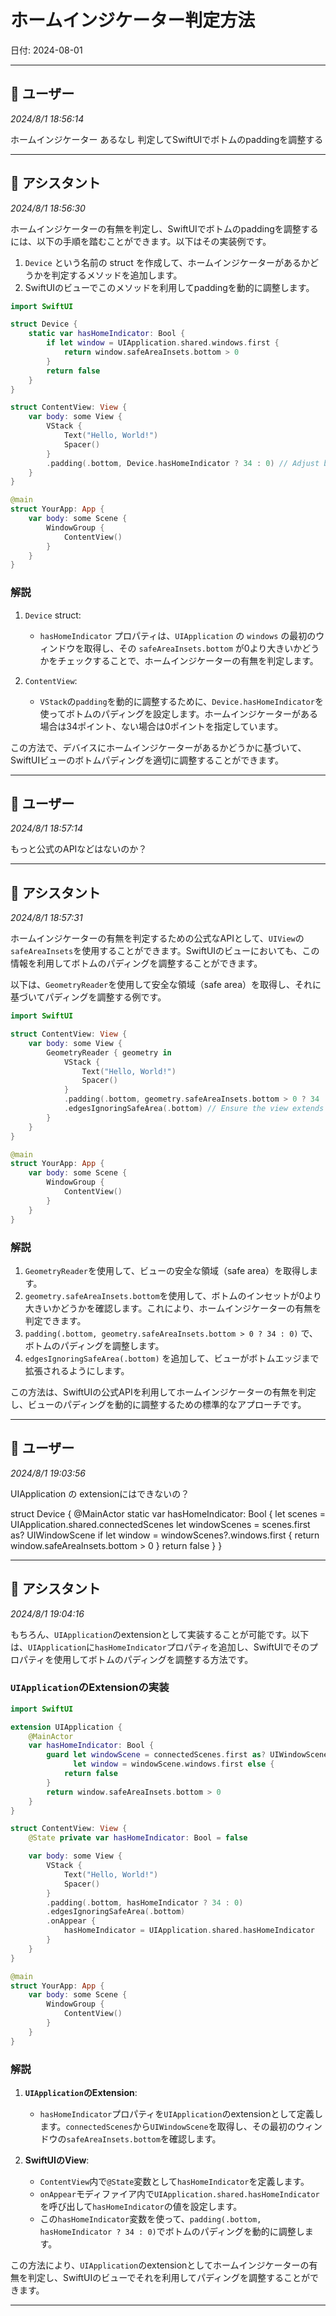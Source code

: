 # ホームインジケーター判定方法

日付: 2024-08-01

---

## 👤 ユーザー
*2024/8/1 18:56:14*

ホームインジケーター あるなし 判定してSwiftUIでボトムのpaddingを調整する

---

## 🤖 アシスタント
*2024/8/1 18:56:30*

ホームインジケーターの有無を判定し、SwiftUIでボトムのpaddingを調整するには、以下の手順を踏むことができます。以下はその実装例です。

1. `Device` という名前の struct を作成して、ホームインジケーターがあるかどうかを判定するメソッドを追加します。
2. SwiftUIのビューでこのメソッドを利用してpaddingを動的に調整します。

```swift
import SwiftUI

struct Device {
    static var hasHomeIndicator: Bool {
        if let window = UIApplication.shared.windows.first {
            return window.safeAreaInsets.bottom > 0
        }
        return false
    }
}

struct ContentView: View {
    var body: some View {
        VStack {
            Text("Hello, World!")
            Spacer()
        }
        .padding(.bottom, Device.hasHomeIndicator ? 34 : 0) // Adjust bottom padding based on home indicator presence
    }
}

@main
struct YourApp: App {
    var body: some Scene {
        WindowGroup {
            ContentView()
        }
    }
}
```

### 解説

1. `Device` struct:
    - `hasHomeIndicator` プロパティは、`UIApplication` の `windows` の最初のウィンドウを取得し、その `safeAreaInsets.bottom` が0より大きいかどうかをチェックすることで、ホームインジケーターの有無を判定します。

2. `ContentView`:
    - `VStack`の`padding`を動的に調整するために、`Device.hasHomeIndicator`を使ってボトムのパディングを設定します。ホームインジケーターがある場合は34ポイント、ない場合は0ポイントを指定しています。

この方法で、デバイスにホームインジケーターがあるかどうかに基づいて、SwiftUIビューのボトムパディングを適切に調整することができます。

---

## 👤 ユーザー
*2024/8/1 18:57:14*

もっと公式のAPIなどはないのか？

---

## 🤖 アシスタント
*2024/8/1 18:57:31*

ホームインジケーターの有無を判定するための公式なAPIとして、`UIView`の`safeAreaInsets`を使用することができます。SwiftUIのビューにおいても、この情報を利用してボトムのパディングを調整することができます。

以下は、`GeometryReader`を使用して安全な領域（safe area）を取得し、それに基づいてパディングを調整する例です。

```swift
import SwiftUI

struct ContentView: View {
    var body: some View {
        GeometryReader { geometry in
            VStack {
                Text("Hello, World!")
                Spacer()
            }
            .padding(.bottom, geometry.safeAreaInsets.bottom > 0 ? 34 : 0)
            .edgesIgnoringSafeArea(.bottom) // Ensure the view extends to the bottom edge
        }
    }
}

@main
struct YourApp: App {
    var body: some Scene {
        WindowGroup {
            ContentView()
        }
    }
}
```

### 解説

1. `GeometryReader`を使用して、ビューの安全な領域（safe area）を取得します。
2. `geometry.safeAreaInsets.bottom`を使用して、ボトムのインセットが0より大きいかどうかを確認します。これにより、ホームインジケーターの有無を判定できます。
3. `padding(.bottom, geometry.safeAreaInsets.bottom > 0 ? 34 : 0)` で、ボトムのパディングを調整します。
4. `edgesIgnoringSafeArea(.bottom)` を追加して、ビューがボトムエッジまで拡張されるようにします。

この方法は、SwiftUIの公式APIを利用してホームインジケーターの有無を判定し、ビューのパディングを動的に調整するための標準的なアプローチです。

---

## 👤 ユーザー
*2024/8/1 19:03:56*

UIApplication の extensionにはできないの？

struct Device {
    @MainActor
    static var hasHomeIndicator: Bool {
        let scenes = UIApplication.shared.connectedScenes
        let windowScenes = scenes.first as? UIWindowScene
        if let window = windowScenes?.windows.first {
            return window.safeAreaInsets.bottom &gt; 0
        }
        return false
    }
}

---

## 🤖 アシスタント
*2024/8/1 19:04:16*

もちろん、`UIApplication`のextensionとして実装することが可能です。以下は、`UIApplication`に`hasHomeIndicator`プロパティを追加し、SwiftUIでそのプロパティを使用してボトムのパディングを調整する方法です。

### `UIApplication`のExtensionの実装

```swift
import SwiftUI

extension UIApplication {
    @MainActor
    var hasHomeIndicator: Bool {
        guard let windowScene = connectedScenes.first as? UIWindowScene,
              let window = windowScene.windows.first else {
            return false
        }
        return window.safeAreaInsets.bottom > 0
    }
}

struct ContentView: View {
    @State private var hasHomeIndicator: Bool = false

    var body: some View {
        VStack {
            Text("Hello, World!")
            Spacer()
        }
        .padding(.bottom, hasHomeIndicator ? 34 : 0)
        .edgesIgnoringSafeArea(.bottom)
        .onAppear {
            hasHomeIndicator = UIApplication.shared.hasHomeIndicator
        }
    }
}

@main
struct YourApp: App {
    var body: some Scene {
        WindowGroup {
            ContentView()
        }
    }
}
```

### 解説

1. **`UIApplication`のExtension**:
    - `hasHomeIndicator`プロパティを`UIApplication`のextensionとして定義します。`connectedScenes`から`UIWindowScene`を取得し、その最初のウィンドウの`safeAreaInsets.bottom`を確認します。

2. **SwiftUIのView**:
    - `ContentView`内で`@State`変数として`hasHomeIndicator`を定義します。
    - `onAppear`モディファイア内で`UIApplication.shared.hasHomeIndicator`を呼び出して`hasHomeIndicator`の値を設定します。
    - この`hasHomeIndicator`変数を使って、`padding(.bottom, hasHomeIndicator ? 34 : 0)`でボトムのパディングを動的に調整します。

この方法により、`UIApplication`のextensionとしてホームインジケーターの有無を判定し、SwiftUIのビューでそれを利用してパディングを調整することができます。

---
